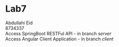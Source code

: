 # Lab7
Abdullahi Eid\
8734337\
Access SpringBoot RESTFul API - in branch *server*\
Access Angular Client Application - in branch *client*
